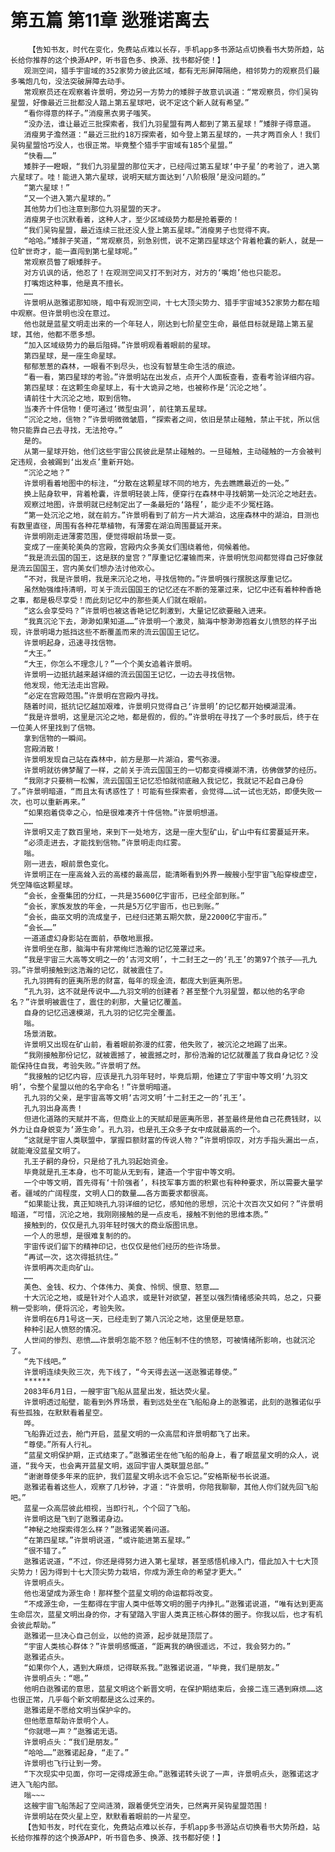 # 第五篇 第11章 逖雅诺离去
        【告知书友，时代在变化，免费站点难以长存，手机app多书源站点切换看书大势所趋，站长给你推荐的这个换源APP，听书音色多、换源、找书都好使！】
       观测空间，猎手宇宙域的352家势力彼此区域，都有无形屏障隔绝，相邻势力的观察员们最多嘴炮几句，没法突破屏障去动手。
       常观察员还在观察着许景明，旁边另一方势力的矮胖子故意讥讽道：“常观察员，你们吴钩星盟，好像最近三批都没人踏上第五星球吧，说不定这个新人就有希望。”
       “看你得意的样子。”消瘦黑衣男子嗤笑。
       “没办法，谁让最近三批探索者，我们九羽星盟有两人都到了第五星球！”矮胖子得意道。
       消瘦男子澹然道：“最近三批约18万探索者，如今登上第五星球的，一共才两百余人！我们吴钩星盟恰巧没人，也很正常。毕竟整个猎手宇宙域有185个星盟。”
       “快看……”
       矮胖子一瞪眼，“我们九羽星盟的那位天才，已经闯过第五星球‘中子星’的考验了，进入第六星球了。哇！能进入第六星球，说明天赋方面达到‘八阶极限’是没问题的。”
       “第六星球！”
       “又一个进入第六星球的。”
       其他势力们也注意到那位九羽星盟的天才。
       消瘦男子也沉默看着，这种人才，至少区域级势力都是抢着要的！
       “我们吴钩星盟，最近连续三批还没人登上第五星球。”消瘦男子也觉得不爽。
       “哈哈。”矮胖子笑道，“常观察员，别急别慌，说不定第四星球这个背着枪囊的新人，就是一位旷世奇才，能一直闯到第七星球呢。”
       常观察员瞥了眼矮胖子。
       对方讥讽的话，他忍了！在观测空间又打不到对方，对方的‘嘴炮’他也只能忍。
       打嘴炮这种事，他是真不擅长。
       ……
       许景明从逖雅诺那知晓，暗中有观测空间，十七大顶尖势力、猎手宇宙域352家势力都在暗中观察。但许景明也没在意过。
       他也就是蓝星文明走出来的一个年轻人，刚达到七阶星空生命，最低目标就是踏上第五星球，其他，他都不愿多想。
       “加入区域级势力的最后阻碍。”许景明观看着眼前的星球。
       第四星球，是一座生命星球。
       郁郁葱葱的森林，一眼看不到尽头，也没有智慧生命生活的痕迹。
       “看一看，第四星球的考验。”许景明站在出发点，点开个人面板查看，查看考验详细内容。
       第四星球：在这颗生命星球上，有十大诡异之地，也被称作是‘沉沦之地’。
       请前往十大沉沦之地，取到信物。
       当凑齐十件信物！便可通过‘微型虫洞’，前往第五星球。
       “沉沦之地，信物？”许景明微微皱眉，“探索者之间，依旧是禁止碰触，禁止干扰，所以信物只能靠自己去寻找，无法抢夺。”
       是的。
       从第一星球开始，他们这些宇宙公民彼此是禁止碰触的。一旦碰触，主动碰触的一方会被判定违规，会被踢到‘出发点’重新开始。
       “沉沦之地？”
       许景明看着地图中的标注，“分散在这颗星球不同的地方，先去瞧瞧最近的一处。”
       换上贴身软甲，背着枪囊，许景明轻装上阵，便穿行在森林中寻找朝第一处沉沦之地赶去。
       观察过地图，许景明就已经制定出了一条最短的‘路程’，能少走不少冤枉路。
       “第一处沉沦之地，就在前方。”许景明看到了前方一片大湖泊，这座森林中的湖泊，目测也有数里直径，周围有各种花草植物，有薄雾在湖泊周围蔓延开来。
       许景明刚走进薄雾范围，便觉得眼前场景一变。
       变成了一座美轮美奂的宫殿，宫殿内众多美女们围绕着他，伺候着他。
       “我是流云国的国王，这是朕的皇宫？”厚重记忆灌输而来，许景明恍忽间都觉得自己好像就是流云国国王，宫内美女们想办法讨他欢心。
       “不对，我是许景明，我是来沉沦之地，寻找信物的。”许景明强行摆脱这厚重记忆。
       虽然勉强维持清明，可关于流云国国王的记忆还在不断的笼罩过来，记忆中还有着种种香艳之事，都是极尽享受！而此刻记忆中的那些美人们就在眼前。
       “这么会享受吗？”许景明也被这香艳记忆刺激到，大量记忆欲要融入进来。
       “我真沉沦下去，渺渺如果知道……”许景明一个激灵，脑海中黎渺渺抱着女儿愤怒的样子出现，许景明竭力抵挡这些不断覆盖而来的流云国国王记忆。
       许景明起身，迅速寻找信物。
       “大王。”
       “大王，你怎么不理念儿？”一个个美女追着许景明。
       许景明一边抵抗越来越详细的流云国国王记忆，一边去寻找信物。
       他发现，他无法走出宫殿。
       “必定在宫殿范围。”许景明在宫殿内寻找。
       随着时间，抵抗记忆越加艰难，许景明只觉得自己‘许景明’的记忆都开始模湖混淆。
       “我是许景明，这里是沉沦之地，都是假的，假的。”许景明在寻找了一个多时辰后，终于在一位美人怀里找到了信物。
       拿到信物的一瞬间。
       宫殿消散！
       许景明发现自己站在森林中，前方是那一片湖泊，雾气弥漫。
       许景明就彷佛梦醒了一样，之前关于流云国国王的一切都变得模湖不清，彷佛做梦的经历。
       “我刚才只要稍一松懈，流云国国王记忆恐怕就彻底融入我记忆，我就记不起自己身份了。”许景明暗道，“而且太有诱惑性了！可能有些探索者，会觉得……试一试也无妨，即便失败一次，也可以重新再来。”
       “如果抱着侥幸之心，怕是很难凑齐十件信物。”许景明想道。
       ……
       许景明又走了数百里地，来到下一处地方，这是一座大型矿山，矿山中有红雾蔓延开来。
       “必须走进去，才能找到信物。”许景明走向红雾。
       嗡。
       刚一进去，眼前景色变化。
       许景明正在一座高耸入云的高楼的最高层，能清晰看到外界一艘艘小型宇宙飞船穿梭虚空，凭空降临这颗星球。
       “会长，金蚕集团的分红，一共是35600亿宇宙币，已经全部到账。”
       “会长，家族发放的年金，一共是5万亿宇宙币，也已到账。”
       “会长，曲巫文明的流成皇子，已经归还第五期欠款，是22000亿宇宙币。”
       “会长……”
       一道道虚幻身影站在面前，恭敬地禀报。
       许景明坐在那，脑海中有非常绚烂浩瀚的记忆笼罩过来。
       “我是宇宙三大高等文明之一的‘古河文明’，十二封王之一的‘孔王’的第97个孩子——孔九羽。”许景明接触到这浩瀚的记忆，就被震住了。
       孔九羽拥有的匪夷所思的财富，每年的现金流，都庞大到匪夷所思。
       “孔九羽，这不就是传说中……九羽文明的创建者？甚至整个九羽星盟，都以他的名字命名？”许景明被震住了，震住的刹那，大量记忆覆盖。
       自身的记忆迅速模湖，孔九羽的记忆完全覆盖。
       嗡。
       场景消散。
       许景明又出现在矿山前，看着眼前弥漫的红雾，他失败了，被沉沦之地踢了出来。
       “我刚接触那份记忆，就被震撼了，被震撼之时，那份浩瀚的记忆就覆盖了我自身记忆？没能保持住自我，考验失败。”许景明了然。
       “我接触的记忆内容，应该是孔九羽年轻时，毕竟后期，他建立了宇宙中等文明‘九羽文明’，令整个星盟以他的名字命名！”许景明暗道。
       孔九羽的父亲，是宇宙高等文明‘古河文明’十二封王之一的‘孔王’。
       孔九羽出身高贵！
       但进化道路的天赋并不高，但商业上的天赋却是匪夷所思，甚至最终是他自己花费钱财，以外力让自身蜕变为‘源生命’。孔九羽，也是孔王众多子女中成就最高的一个。
       “这就是宇宙人类联盟中，掌握巨额财富的传说人物？”许景明惊叹，对方手指头漏出一点，就能淹没蓝星文明了。
       孔王子嗣的身份，只是给了孔九羽起始资金。
       毕竟就是孔王本身，也不可能从无到有，建造一个宇宙中等文明。
       一个中等文明，首先得有‘十阶强者’，科技军事方面的积累也有种种要求，所以需要大量学者。疆域的广阔程度，文明人口的数量……各方面要求都很高。
       “如果能让我，真正知晓孔九羽详细的记忆，感知他的思想，沉沦十次百次又如何？”许景明暗道，“可惜，沉沦之地，我刚刚接触的是一点皮毛，接触不到他的思维本质。”
       接触到的，仅仅是孔九羽年轻时强大的商业版图讯息。
       一个人的思想，是很难复制的的。
       宇宙传说们留下的精神印记，也仅仅是他们经历的些许场景。
       “再试一次，这次得抵抗住。”
       许景明再次走向矿山。
       ……
       美色、金钱、权力、个体伟力、美食、怜悯、恨意、怒意……
       十大沉沦之地，或是针对个人追求，或是针对欲望，甚至以强烈情绪感染共鸣，总之，只要稍一受影响，便将沉沦，考验失败。
       许景明在6月1号这一天，已经走到了第八沉沦之地，这里便是怒意。
       种种引起人愤怒的情况。
       人世间的惨烈、悲愤……许景明怎能不怒？他压制不住的愤怒，可被情绪所影响，也就沉沦了。
       “先下线吧。”
       许景明连续失败三次，先下线了，“今天得去送一送逖雅诺尊使。”
       ******
       2083年6月1日，一艘宇宙飞船从蓝星出发，抵达荧火星。
       许景明透过船壁，能看到外界场景，看到远处坐在飞船船身上的逖雅诺，此刻的逖雅诺似乎有些孤独，在默默看着星空。
       哗。
       飞船靠近过去，舱门开启，蓝星文明的一众高层和许景明都飞了出来。
       “尊使。”所有人行礼。
       “蓝星文明保护期，正式结束了。”逖雅诺坐在他飞船的船身上，看了眼蓝星文明的众人，说道，“我今天，也会离开蓝星文明，返回宇宙人类联盟总部。”
       “谢谢尊使多年来的庇护，我们蓝星文明永远不会忘记。”安格斯秘书长说道。
       逖雅诺看着这些人，观察了几秒钟，才道：“许景明，你陪我聊聊，其他人你们就先回飞船吧。”
       蓝星一众高层彼此相视，当即行礼，个个回了飞船。
       许景明这是飞到了逖雅诺身边。
       “神秘之地探索得怎么样？”逖雅诺笑着问道。
       “在第四星球。”许景明说道，“或许能进第五星球。”
       “很不错了。”
       逖雅诺说道，“不过，你还是得努力进入第七星球，甚至感悟机缘入门，借此加入十七大顶尖势力！因为得到十七大顶尖势力栽培，你成为源生命的希望才更大。”
       许景明点头。
       他也渴望成为源生命！那样整个蓝星文明的命运都将改变。
       “不成源生命，一生都得在宇宙人类中低等文明的圈子内挣扎。”逖雅诺说道，“唯有达到更高生命层次，蓝星文明出身的你，才有望踏入宇宙人类真正核心群体的圈子。你我以后，也才有机会彼此帮助。”
       逖雅诺一旦决心自己创业，以他的资源，起步就是顶层了。
       “宇宙人类核心群体？”许景明感慨道，“距离我的确很遥远，不过，我会努力的。”
       逖雅诺点头。
       “如果你个人，遇到大麻烦，记得联系我。”逖雅诺说道，“毕竟，我们是朋友。”
       许景明点头：“嗯。”
       他明白逖雅诺的意思，蓝星文明这个新晋文明，在保护期结束后，会接二连三遇到麻烦……这也很正常，几乎每个新文明都是这么过来的。
       逖雅诺是不愿给文明当保护伞的。
       但他愿意帮助许景明个人。
       “你就嗯一声？”逖雅诺无语。
       许景明点头：“我们是朋友。”
       “哈哈……”逖雅诺起身，“走了。”
       许景明也飞行让到一旁。
       “下次现实中见面，你可一定得成源生命。”逖雅诺转头说了一声，许景明点头，逖雅诺这才进入飞船内部。
       嗡~~~
       这艘宇宙飞船荡起了空间涟漪，跟着便凭空消失，已然离开吴钩星盟范围！
       许景明站在荧火星上空，默默看着眼前的一片星空。
       【告知书友，时代在变化，免费站点难以长存，手机app多书源站点切换看书大势所趋，站长给你推荐的这个换源APP，听书音色多、换源、找书都好使！】